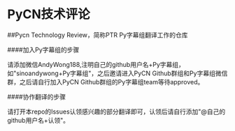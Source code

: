 # PyCN技术评论
##Pycn Technology Review，简称PTR
Py字幕组翻译工作的仓库

####加入Py字幕组的步骤

请添加微信AndyWong188,注明自己的github用户名+Py字幕组，如"sinoandywong+Py字幕组"，之后邀请进入PyCN Github群组和Py字幕组微信群，之后请自行加入PyCN Github群组的Py字幕组team等待approved。

####协作翻译的步骤

请打开本repo的Issues认领感兴趣的部分翻译即可，认领后请自行添加"@自己的github用户名+认领"。
